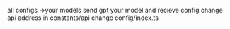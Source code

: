 all configs ->your models
send gpt your model and recieve config
change api address in constants/api
change config/index.ts
